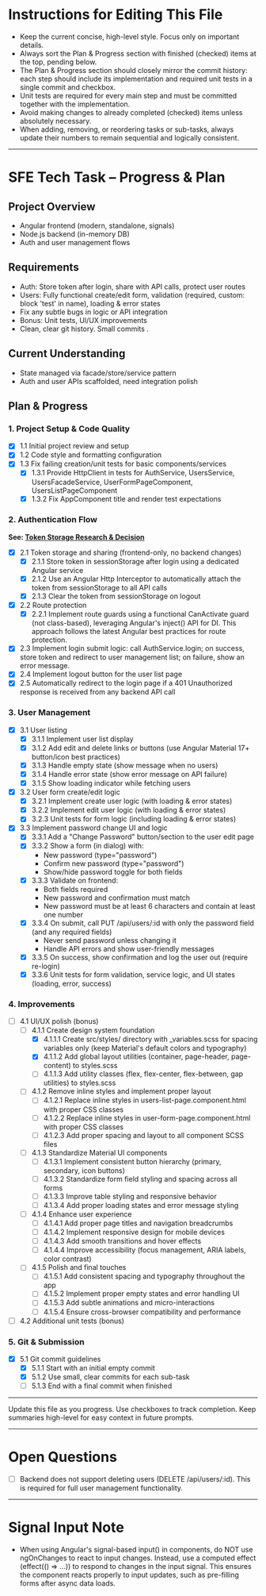 # Instructions for Editing This File

- Keep the current concise, high-level style. Focus only on important details.
- Always sort the Plan & Progress section with finished (checked) items at the top, pending below.
- The Plan & Progress section should closely mirror the commit history: each step should include its implementation and required unit tests in a single commit and checkbox.
- Unit tests are required for every main step and must be committed together with the implementation.
- Avoid making changes to already completed (checked) items unless absolutely necessary.
- When adding, removing, or reordering tasks or sub-tasks, always update their numbers to remain sequential and logically consistent.

---

# SFE Tech Task – Progress & Plan

## Project Overview

- Angular frontend (modern, standalone, signals)
- Node.js backend (in-memory DB)
- Auth and user management flows

## Requirements

- Auth: Store token after login, share with API calls, protect user routes
- Users: Fully functional create/edit form, validation (required, custom: block 'test' in name), loading & error states
- Fix any subtle bugs in logic or API integration
- Bonus: Unit tests, UI/UX improvements
- Clean, clear git history. Small commits .

## Current Understanding

- State managed via facade/store/service pattern
- Auth and user APIs scaffolded, need integration polish

## Plan & Progress

### 1. Project Setup & Code Quality

- [x] 1.1 Initial project review and setup
- [x] 1.2 Code style and formatting configuration
- [x] 1.3 Fix failing creation/unit tests for basic components/services
  - [x] 1.3.1 Provide HttpClient in tests for AuthService, UsersService, UsersFacadeService, UserFormPageComponent, UsersListPageComponent
  - [x] 1.3.2 Fix AppComponent title and render test expectations

### 2. Authentication Flow

**See: [Token Storage Research & Decision](token_storage_research.md)**

- [x] 2.1 Token storage and sharing (frontend-only, no backend changes)
  - [x] 2.1.1 Store token in sessionStorage after login using a dedicated Angular service
  - [x] 2.1.2 Use an Angular Http Interceptor to automatically attach the token from sessionStorage to all API calls
  - [x] 2.1.3 Clear the token from sessionStorage on logout
- [x] 2.2 Route protection
  - [x] 2.2.1 Implement route guards using a functional CanActivate guard (not class-based), leveraging Angular's inject() API for DI. This approach follows the latest Angular best practices for route protection.
- [x] 2.3 Implement login submit logic: call AuthService.login; on success, store token and redirect to user management list; on failure, show an error message.
- [x] 2.4 Implement logout button for the user list page
- [x] 2.5 Automatically redirect to the login page if a 401 Unauthorized response is received from any backend API call

### 3. User Management

- [x] 3.1 User listing
  - [x] 3.1.1 Implement user list display
  - [x] 3.1.2 Add edit and delete links or buttons (use Angular Material 17+ button/icon best practices)
  - [x] 3.1.3 Handle empty state (show message when no users)
  - [x] 3.1.4 Handle error state (show error message on API failure)
  - [x] 3.1.5 Show loading indicator while fetching users
- [x] 3.2 User form create/edit logic
  - [x] 3.2.1 Implement create user logic (with loading & error states)
  - [x] 3.2.2 Implement edit user logic (with loading & error states)
  - [x] 3.2.3 Unit tests for form logic (including loading & error states)
- [x] 3.3 Implement password change UI and logic
  - [x] 3.3.1 Add a "Change Password" button/section to the user edit page
  - [x] 3.3.2 Show a form (in dialog) with:
    - New password (type="password")
    - Confirm new password (type="password")
    - Show/hide password toggle for both fields
  - [x] 3.3.3 Validate on frontend:
    - Both fields required
    - New password and confirmation must match
    - New password must be at least 6 characters and contain at least one number
  - [x] 3.3.4 On submit, call PUT /api/users/:id with only the password field (and any required fields)
    - Never send password unless changing it
    - Handle API errors and show user-friendly messages
  - [x] 3.3.5 On success, show confirmation and log the user out (require re-login)
  - [x] 3.3.6 Unit tests for form validation, service logic, and UI states (loading, error, success)

### 4. Improvements

- [ ] 4.1 UI/UX polish (bonus)
  - [ ] 4.1.1 Create design system foundation
    - [x] 4.1.1.1 Create src/styles/ directory with \_variables.scss for spacing variables only (keep Material's default colors and typography)
    - [x] 4.1.1.2 Add global layout utilities (container, page-header, page-content) to styles.scss
    - [ ] 4.1.1.3 Add utility classes (flex, flex-center, flex-between, gap utilities) to styles.scss
  - [ ] 4.1.2 Remove inline styles and implement proper layout
    - [ ] 4.1.2.1 Replace inline styles in users-list-page.component.html with proper CSS classes
    - [ ] 4.1.2.2 Replace inline styles in user-form-page.component.html with proper CSS classes
    - [ ] 4.1.2.3 Add proper spacing and layout to all component SCSS files
  - [ ] 4.1.3 Standardize Material UI components
    - [ ] 4.1.3.1 Implement consistent button hierarchy (primary, secondary, icon buttons)
    - [ ] 4.1.3.2 Standardize form field styling and spacing across all forms
    - [ ] 4.1.3.3 Improve table styling and responsive behavior
    - [ ] 4.1.3.4 Add proper loading states and error message styling
  - [ ] 4.1.4 Enhance user experience
    - [ ] 4.1.4.1 Add proper page titles and navigation breadcrumbs
    - [ ] 4.1.4.2 Implement responsive design for mobile devices
    - [ ] 4.1.4.3 Add smooth transitions and hover effects
    - [ ] 4.1.4.4 Improve accessibility (focus management, ARIA labels, color contrast)
  - [ ] 4.1.5 Polish and final touches
    - [ ] 4.1.5.1 Add consistent spacing and typography throughout the app
    - [ ] 4.1.5.2 Implement proper empty states and error handling UI
    - [ ] 4.1.5.3 Add subtle animations and micro-interactions
    - [ ] 4.1.5.4 Ensure cross-browser compatibility and performance
- [ ] 4.2 Additional unit tests (bonus)

### 5. Git & Submission

- [x] 5.1 Git commit guidelines
  - [x] 5.1.1 Start with an initial empty commit
  - [x] 5.1.2 Use small, clear commits for each sub-task
  - [ ] 5.1.3 End with a final commit when finished

---

Update this file as you progress. Use checkboxes to track completion. Keep summaries high-level for easy context in future prompts.

---

# Open Questions

- [ ] Backend does not support deleting users (DELETE /api/users/:id). This is required for full user management functionality.

---

# Signal Input Note

- When using Angular's signal-based input() in components, do NOT use ngOnChanges to react to input changes. Instead, use a computed effect (effect(() => ...)) to respond to changes in the input signal. This ensures the component reacts properly to input updates, such as pre-filling forms after async data loads.
